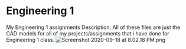 # Engineering 1
My Engineering 1 assignments
Description: All of these files are just the CAD models for all of my projects/assignments that i have done for Engineering 1 class.
![Screenshot 2020-09-18 at 8.02.18 PM.png](ThisPC/Pictures/SavedPictures/Engineering/ohYeah)
